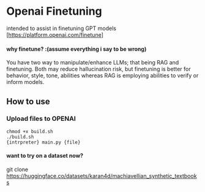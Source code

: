 # Openai Finetuning
intended to assist in finetuning GPT models [https://platform.openai.com/finetune]

#### why finetune? :(assume everything i say to be wrong) 
You have two way to manipulate/enhance LLMs; that being RAG and finetuning. Both may reduce hallucination risk, but finetuning is better for behavior, style, tone, abilities whereas RAG is employing abilities to verify or inform models. 

## How to use 
### Upload files to OPENAI

```
chmod +x build.sh
./build.sh
{intrpreter} main.py {file}
```
#### want to try on a dataset now?
 git clone https://huggingface.co/datasets/karan4d/machiavellian_synthetic_textbooks
